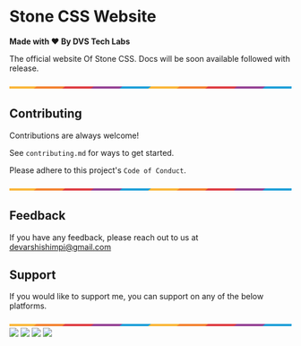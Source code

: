 # Stone CSS Website

**Made with ❤ By DVS Tech Labs**

The official website Of Stone CSS. Docs will be soon available followed with release.

![Border](images/border.png)
## Contributing

Contributions are always welcome!

See `contributing.md` for ways to get started.

Please adhere to this project's `Code of Conduct`.

![Border](images/border.png)
## Feedback

If you have any feedback, please reach out to us at devarshishimpi@gmail.com

## Support

If you would like to support me, you can support on any of the below platforms.

![Border](images/border.png)
<a href="https://www.vultr.com/?ref=9043736" target="_blank"><img src="https://dvstechgithub.netlify.app/images/vultr-try.png"/></a>
<a href="https://dvsdonatebtc.netlify.app/" target="_blank"><img src="https://dvstechgithub.netlify.app/images/btc-try.png"/></a>
<a href="https://www.patreon.com/dvstech" target="_blank"><img src="https://dvstechgithub.netlify.app/images/patreon-try.png"/></a>
<a href="https://www.buymeacoffee.com/dvstech" target="_blank"><img src="https://dvstechgithub.netlify.app/images/buymeacoffee-try.png"/></a>
